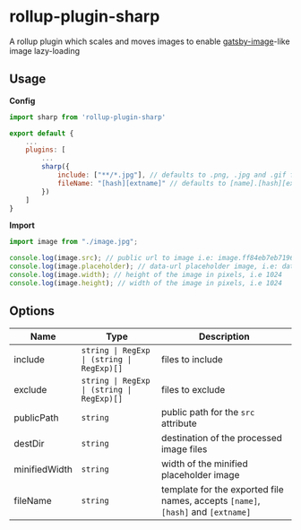 # rollup-plugin-sharp

A rollup plugin which scales and moves images to enable [gatsby-image](https://www.gatsbyjs.org/packages/gatsby-image/)-like image lazy-loading

## Usage

**Config**

```js
import sharp from 'rollup-plugin-sharp'

export default {
    ...
    plugins: [
        ...
        sharp({
            include: ["**/*.jpg"], // defaults to .png, .jpg and .gif files
            fileName: "[hash][extname]" // defaults to [name].[hash][extname]
        })
    ]
}
```

**Import**

```js
import image from "./image.jpg";

console.log(image.src); // public url to image i.e: image.ff84eb7eb7196ae2.jpg
console.log(image.placeholder); // data-url placeholder image, i.e: data:image/png;base64,iVBORw0KGgoAAAANSUhEU...
console.log(image.width); // height of the image in pixels, i.e 1024
console.log(image.height); // width of the image in pixels, i.e 1024
```

## Options

| Name          | Type                                       | Description                                                                      |
| ------------- | ------------------------------------------ | -------------------------------------------------------------------------------- |
| include       | `string \| RegExp \| (string \| RegExp)[]` | files to include                                                                 |
| exclude       | `string \| RegExp \| (string \| RegExp)[]` | files to exclude                                                                 |
| publicPath    | `string`                                   | public path for the `src` attribute                                              |
| destDir       | `string`                                   | destination of the processed image files                                         |
| minifiedWidth | `string`                                   | width of the minified placeholder image                                          |
| fileName      | `string`                                   | template for the exported file names, accepts `[name]`, `[hash]` and `[extname]` |
